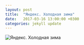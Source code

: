 ```yaml
---
layout: post
title:  "Яндекс. Холодная зима"
date:   2017-03-16 13:00:00 +0300
categories: jekyll update
---
```

![Яндекс. Холодная зима](https://datagraphics.github.io/_posts/Cold_winter-06.png "Визуализация статистики зимних температурных экстремумов для социальных сетей компании Яндекс")
